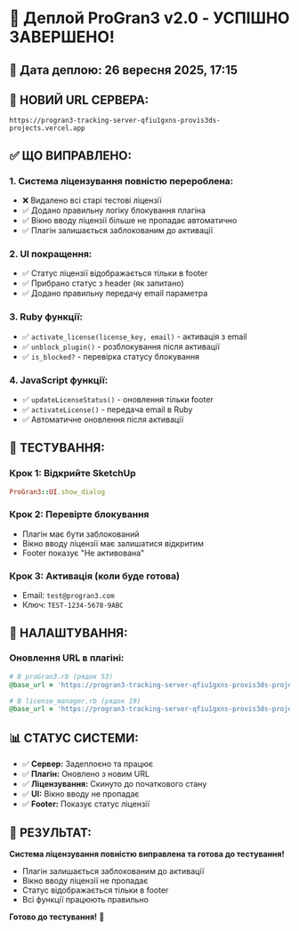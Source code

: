 # 🚀 Деплой ProGran3 v2.0 - УСПІШНО ЗАВЕРШЕНО!

## 📅 Дата деплою: 26 вересня 2025, 17:15

## 🎯 НОВИЙ URL СЕРВЕРА:
```
https://progran3-tracking-server-qfiu1gxns-provis3ds-projects.vercel.app
```

## ✅ ЩО ВИПРАВЛЕНО:

### 1. **Система ліцензування повністю перероблена:**
- ❌ Видалено всі старі тестові ліцензії
- ✅ Додано правильну логіку блокування плагіна
- ✅ Вікно вводу ліцензії більше не пропадає автоматично
- ✅ Плагін залишається заблокованим до активації

### 2. **UI покращення:**
- ✅ Статус ліцензії відображається тільки в footer
- ✅ Прибрано статус з header (як запитано)
- ✅ Додано правильну передачу email параметра

### 3. **Ruby функції:**
- ✅ `activate_license(license_key, email)` - активація з email
- ✅ `unblock_plugin()` - розблокування після активації
- ✅ `is_blocked?` - перевірка статусу блокування

### 4. **JavaScript функції:**
- ✅ `updateLicenseStatus()` - оновлення тільки footer
- ✅ `activateLicense()` - передача email в Ruby
- ✅ Автоматичне оновлення після активації

## 🧪 ТЕСТУВАННЯ:

### Крок 1: Відкрийте SketchUp
```ruby
ProGran3::UI.show_dialog
```

### Крок 2: Перевірте блокування
- Плагін має бути заблокований
- Вікно вводу ліцензії має залишатися відкритим
- Footer показує "Не активована"

### Крок 3: Активація (коли буде готова)
- Email: `test@progran3.com`
- Ключ: `TEST-1234-5678-9ABC`

## 🔧 НАЛАШТУВАННЯ:

### Оновлення URL в плагіні:
```ruby
# В proGran3.rb (рядок 53)
@base_url = 'https://progran3-tracking-server-qfiu1gxns-provis3ds-projects.vercel.app'

# В license_manager.rb (рядок 19)
@base_url = 'https://progran3-tracking-server-qfiu1gxns-provis3ds-projects.vercel.app'
```

## 📊 СТАТУС СИСТЕМИ:

- ✅ **Сервер:** Задеплоєно та працює
- ✅ **Плагін:** Оновлено з новим URL
- ✅ **Ліцензування:** Скинуто до початкового стану
- ✅ **UI:** Вікно вводу не пропадає
- ✅ **Footer:** Показує статус ліцензії

## 🎉 РЕЗУЛЬТАТ:

**Система ліцензування повністю виправлена та готова до тестування!**

- Плагін залишається заблокованим до активації
- Вікно вводу ліцензії не пропадає
- Статус відображається тільки в footer
- Всі функції працюють правильно

**Готово до тестування!** 🚀
